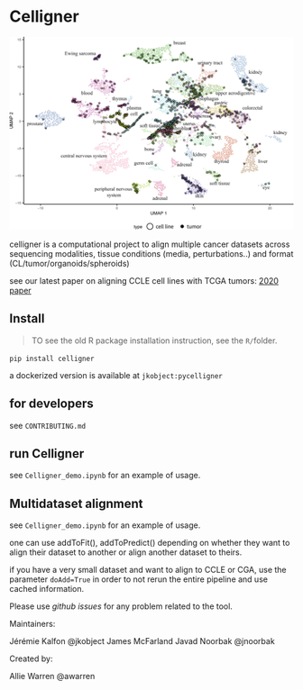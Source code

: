 # Celligner

![](docs/typical_celligner.webp)

celligner is a computational project to align multiple cancer datasets across sequencing modalities, tissue conditions (media, perturbations..) and format (CL/tumor/organoids/spheroids)

see our latest paper on aligning CCLE cell lines with TCGA tumors:
[2020 paper](https://www.nature.com/articles/s41467-020-20294-x)


## Install

> TO see the old R package installation instruction, see the `R/`folder.

`pip install celligner`

a dockerized version is available at `jkobject:pycelligner`

## for developers

see `CONTRIBUTING.md`

## run Celligner

see `Celligner_demo.ipynb` for an example of usage.
  
## Multidataset alignment

see `Celligner_demo.ipynb` for an example of usage.

one can use addToFit(), addToPredict() depending on whether they want to align their dataset to another or align another dataset to theirs.

if you have a very small dataset and want to align to CCLE or CGA, use the parameter `doAdd=True` in order to not rerun the entire pipeline and use cached information.


Please use _github issues_ for any problem related to the tool.

Maintainers:

Jérémie Kalfon @jkobject
James McFarland
Javad Noorbak @jnoorbak

Created by: 

Allie Warren @awarren

